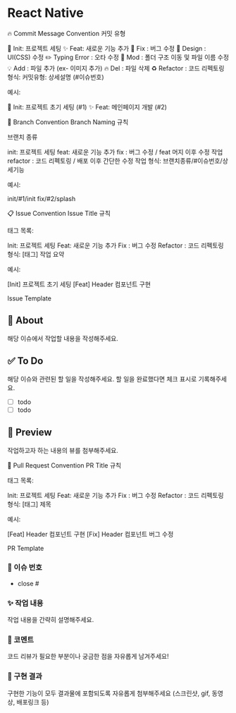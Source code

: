 # React Native

🔥 Commit Message Convention
커밋 유형

🎉 Init: 프로젝트 세팅
✨ Feat: 새로운 기능 추가
🐛 Fix : 버그 수정
💄 Design : UI(CSS) 수정
✏️ Typing Error : 오타 수정
🚚 Mod : 폴더 구조 이동 및 파일 이름 수정
💡 Add : 파일 추가 (ex- 이미지 추가)
🔥 Del : 파일 삭제
♻️ Refactor : 코드 리펙토링
형식: 커밋유형: 상세설명 (#이슈번호)

예시:

🎉 Init: 프로젝트 초기 세팅 (#1)
✨ Feat: 메인페이지 개발 (#2)

🌿 Branch Convention
Branch Naming 규칙

브랜치 종류

init: 프로젝트 세팅
feat: 새로운 기능 추가
fix : 버그 수정 / feat 머지 이후 수정 작업
refactor : 코드 리펙토링 / 배포 이후 간단한 수정 작업
형식: 브랜치종류/#이슈번호/상세기능

예시:

init/#1/init
fix/#2/splash

📋 Issue Convention
Issue Title 규칙

태그 목록:

Init: 프로젝트 세팅
Feat: 새로운 기능 추가
Fix : 버그 수정
Refactor : 코드 리펙토링
형식: [태그] 작업 요약

예시:

[Init] 프로젝트 초기 세팅
[Feat] Header 컴포넌트 구현

Issue Template

## 📄 About

해당 이슈에서 작업할 내용을 작성해주세요.

## ✅ To Do

해당 이슈와 관련된 할 일을 작성해주세요.
할 일을 완료했다면 체크 표시로 기록해주세요.

- [ ] todo
- [ ] todo

## 🎨 Preview

작업하고자 하는 내용의 뷰를 첨부해주세요.

🔄 Pull Request Convention
PR Title 규칙

태그 목록:

Init: 프로젝트 세팅
Feat: 새로운 기능 추가
Fix : 버그 수정
Refactor : 코드 리펙토링
형식: [태그] 제목

예시:

[Feat] Header 컴포넌트 구현
[Fix] Header 컴포넌트 버그 수정

PR Template

### 📑 이슈 번호

- close #

### ✨️ 작업 내용

작업 내용을 간략히 설명해주세요.

### 💭 코멘트

코드 리뷰가 필요한 부분이나 궁금한 점을 자유롭게 남겨주세요!

### 📸 구현 결과

구현한 기능이 모두 결과물에 포함되도록 자유롭게 첨부해주세요 (스크린샷, gif, 동영상, 배포링크 등)
